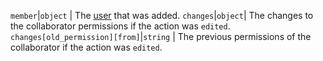 `member`|`object` | The [user](/v3/users/) that was added. `changes`|`object`| The changes to the collaborator permissions if the action was `edited`. `changes[old_permission][from]`|`string` | The previous permissions of the collaborator if the action was `edited`.
